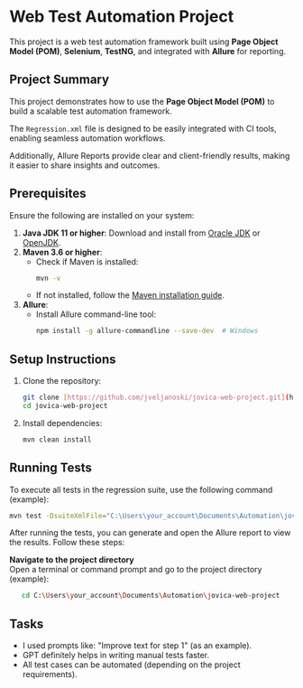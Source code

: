 
# Web Test Automation Project

This project is a web test automation framework built using **Page Object Model (POM)**,  **Selenium**, **TestNG**, and integrated with **Allure** for reporting. 
## Project Summary  

This project demonstrates how to use the **Page Object Model (POM)** to build a scalable test automation framework. 

The `Regression.xml` file is designed to be easily integrated with CI tools, enabling seamless automation workflows.  

Additionally, Allure Reports provide clear and client-friendly results, making it easier to share insights and outcomes.


## Prerequisites

Ensure the following are installed on your system:

1. **Java JDK 11 or higher**: Download and install from [Oracle JDK](https://www.oracle.com/java/technologies/javase-downloads.html) or [OpenJDK](https://openjdk.org/).
2. **Maven 3.6 or higher**:
   - Check if Maven is installed:
     ```bash
     mvn -v
     ```
   - If not installed, follow the [Maven installation guide](https://maven.apache.org/install.html).
3. **Allure**:
   - Install Allure command-line tool:
     ```bash
     npm install -g allure-commandline --save-dev  # Windows
     ```

## Setup Instructions

1. Clone the repository:
   ```bash
   git clone [https://github.com/jveljanoski/jovica-web-project.git](https://github.com/jveljanoski/jovica-web-project.git)
   cd jovica-web-project
   ```

2. Install dependencies:
   ```bash
   mvn clean install
   ```

## Running Tests

To execute all tests in the regression suite, use the following command (example):

```bash
mvn test -DsuiteXmlFile="C:\Users\your_account\Documents\Automation\jovica-web-project\src\Regression.xml"
```

After running the tests, you can generate and open the Allure report to view the results. Follow these steps:

**Navigate to the project directory**  
   Open a terminal or command prompt and go to the project directory (example):
```bash
   cd C:\Users\your_account\Documents\Automation\jovica-web-project
```
   

## Tasks 
- I used prompts like: "Improve text for step 1" (as an example).
- GPT definitely helps in writing manual tests faster.
- All test cases can be automated (depending on the project requirements).

